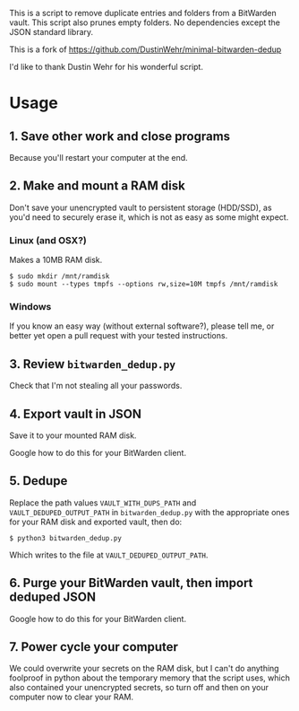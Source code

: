 This is a script to remove duplicate entries and folders from a BitWarden vault.
This script also prunes empty folders.
No dependencies except the JSON standard library.

This is a fork of https://github.com/DustinWehr/minimal-bitwarden-dedup

I'd like to thank Dustin Wehr for his wonderful script.

# Usage

## 1. Save other work and close programs

Because you'll restart your computer at the end.

## 2. Make and mount a RAM disk

Don't save your unencrypted vault to persistent storage (HDD/SSD), as you'd need to securely erase 
it, which is not as easy as some might expect.

### Linux (and OSX?)

Makes a 10MB RAM disk.
```
$ sudo mkdir /mnt/ramdisk
$ sudo mount --types tmpfs --options rw,size=10M tmpfs /mnt/ramdisk
```

### Windows

If you know an easy way (without external software?), please tell me, or better yet open a pull request with your tested instructions.


## 3. Review `bitwarden_dedup.py`

Check that I'm not stealing all your passwords.

## 4. Export vault in JSON

Save it to your mounted RAM disk.

Google how to do this for your BitWarden client.

## 5. Dedupe

Replace the path values `VAULT_WITH_DUPS_PATH` and `VAULT_DEDUPED_OUTPUT_PATH` in `bitwarden_dedup.py` 
with the appropriate ones for your RAM disk and exported vault, then do:

```
$ python3 bitwarden_dedup.py
```

Which writes to the file at `VAULT_DEDUPED_OUTPUT_PATH`.

## 6. Purge your BitWarden vault, then import deduped JSON

Google how to do this for your BitWarden client.

## 7. Power cycle your computer

We could overwrite your secrets on the RAM disk, but I can't do anything foolproof in python about the temporary memory that the script uses, which also contained your unencrypted secrets, so turn off and then on your computer now to clear your RAM.

